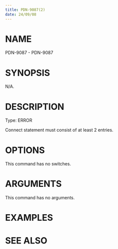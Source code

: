 ```yaml
---
title: PDN-9087(2)
date: 24/09/08
---
```


# NAME

PDN-9087 - PDN-9087

# SYNOPSIS

N/A.

# DESCRIPTION

Type: ERROR

Connect statement must consist of at least 2 entries.

# OPTIONS

This command has no switches.

# ARGUMENTS

This command has no arguments.

# EXAMPLES

# SEE ALSO
